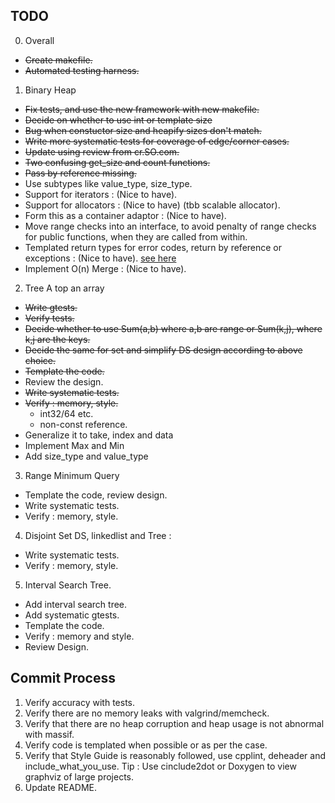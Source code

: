TODO
----
0. Overall
 * ~~Create makefile.~~
 * ~~Automated testing harness.~~

1. Binary Heap
 * ~~Fix tests, and use the new framework with new makefile.~~
 * ~~Decide on whether to use int or template size~~
 * ~~Bug when constuctor size and heapify sizes don't match.~~
 * ~~Write more systematic tests for coverage of edge/corner cases.~~
 * ~~Update using review from cr.SO.com.~~
  * ~~Two confusing get\_size and count functions.~~
  * ~~Pass by reference missing.~~
  * Use subtypes like value\_type, size\_type.
  * Support for iterators  : (Nice to have).
  * Support for allocators : (Nice to have) (tbb scalable allocator).
  * Form this as a container adaptor : (Nice to have).
 * Move range checks into an interface, to avoid penalty of range checks for public functions, when they are called from within.
 * Templated return types for error codes, return by reference or exceptions : (Nice to have).
   [see here](http://stackoverflow.com/questions/3157098/whats-the-right-approach-to-return-error-codes-in-c)
 * Implement O(n) Merge : (Nice to have).

2. Tree A top an array
 * ~~Write gtests.~~
 * ~~Verify tests.~~
 * ~~Decide whether to use Sum(a,b) where a,b are range or Sum(k,j), where k,j are the keys.~~
 * ~~Decide the same for set and simplify DS design according to above choice.~~
 * ~~Template the code.~~
 * Review the design.
 * ~~Write systematic tests.~~
 * ~~Verify : memory, style.~~
   * int32/64 etc.
   * non-const reference.
 * Generalize it to take, index and data 
 * Implement Max and Min
 * Add size\_type and value\_type

3. Range Minimum Query 
 * Template the code, review design.
 * Write systematic tests. 
 * Verify : memory, style.

4. Disjoint Set DS, linkedlist and Tree : 
 * Write systematic tests. 
 * Verify : memory, style.
   
5. Interval Search Tree.
 * Add interval search tree.
 * Add systematic gtests.
 * Template the code.
 * Verify : memory and style.
 * Review Design.

Commit Process
--------------
1. Verify accuracy with tests.
2. Verify there are no memory leaks with valgrind/memcheck.
3. Verify that there are no heap corruption and heap usage is not abnormal with massif.
4. Verify code is templated when possible or as per the case.
5. Verify that Style Guide is reasonably followed, use cpplint, deheader and include\_what\_you\_use.
   Tip : Use cinclude2dot or Doxygen to view graphviz of large projects.
6. Update README.
